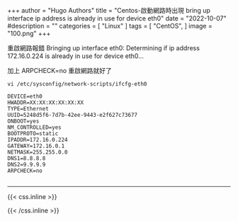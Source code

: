 +++
author = "Hugo Authors"
title = "Centos-啟動網路時出現 bring up interface ip address is already in use for device eth0"
date = "2022-10-07"
#description = ""
categories = [
    "Linux"
]
tags = [
    "CentOS",
]
image = "100.png"
+++


   重啟網路報錯 
   Bringing up interface eth0:  Determining if ip address 172.16.0.224 is already in use for device eth0...
   
   加上 ARPCHECK=no 重啟網路就好了
   
    vi /etc/sysconfig/network-scripts/ifcfg-eth0
    
```angular2html
DEVICE=eth0
HWADDR=XX:XX:XX:XX:XX:XX
TYPE=Ethernet
UUID=5248d5f6-7d7b-42ee-9443-e2f627c73677
ONBOOT=yes
NM_CONTROLLED=yes
BOOTPROTO=static
IPADDR=172.16.0.224
GATEWAY=172.16.0.1
NETMASK=255.255.0.0
DNS1=8.8.8.8
DNS2=9.9.9.9
ARPCHECK=no


```
    


***

{{< css.inline >}}
<style>
.emojify {
	font-family: Apple Color Emoji, Segoe UI Emoji, NotoColorEmoji, Segoe UI Symbol, Android Emoji, EmojiSymbols;
	font-size: 2rem;
	vertical-align: middle;
}
@media screen and (max-width:650px) {
  .nowrap {
    display: block;
    margin: 25px 0;
  }
}
</style>
{{< /css.inline >}}
